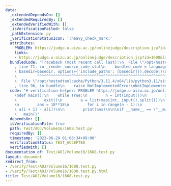 ```yaml
---
data:
  _extendedDependsOn: []
  _extendedRequiredBy: []
  _extendedVerifiedWith: []
  _isVerificationFailed: false
  _pathExtension: py
  _verificationStatusIcon: ':heavy_check_mark:'
  attributes:
    PROBLEM: https://judge.u-aizu.ac.jp/onlinejudge/description.jsp?id=1608&lang=jp
    links:
    - https://judge.u-aizu.ac.jp/onlinejudge/description.jsp?id=1608&lang=jp
  bundledCode: "Traceback (most recent call last):\n  File \"/opt/hostedtoolcache/Python/3.11.4/x64/lib/python3.11/site-packages/onlinejudge_verify/documentation/build.py\"\
    , line 71, in _render_source_code_stat\n    bundled_code = language.bundle(stat.path,\
    \ basedir=basedir, options={'include_paths': [basedir]}).decode()\n          \
    \         ^^^^^^^^^^^^^^^^^^^^^^^^^^^^^^^^^^^^^^^^^^^^^^^^^^^^^^^^^^^^^^^^^^^^^^^^^^^^^^^^^\n\
    \  File \"/opt/hostedtoolcache/Python/3.11.4/x64/lib/python3.11/site-packages/onlinejudge_verify/languages/python.py\"\
    , line 96, in bundle\n    raise NotImplementedError\nNotImplementedError\n"
  code: "# verification-helper: PROBLEM https://judge.u-aizu.ac.jp/onlinejudge/description.jsp?id=1608&lang=jp\n\
    \ndef main():\n    while True:\n        n = int(input())\n        if n == 0:\n\
    \            exit()\n        a = list(map(int, input().split()))\n        a.sort()\n\
    \n        ans = 10**18\n        for i in range(n - 1):\n            ans = min(ans,\
    \ a[i + 1] - a[i])\n\n        print(ans)\n\n\nif __name__ == \"__main__\":\n \
    \   main()"
  dependsOn: []
  isVerificationFile: true
  path: Test/AOJ/Volume16/1608.test.py
  requiredBy: []
  timestamp: '2023-06-29 01:08:34+09:00'
  verificationStatus: TEST_ACCEPTED
  verifiedWith: []
documentation_of: Test/AOJ/Volume16/1608.test.py
layout: document
redirect_from:
- /verify/Test/AOJ/Volume16/1608.test.py
- /verify/Test/AOJ/Volume16/1608.test.py.html
title: Test/AOJ/Volume16/1608.test.py
---
```

